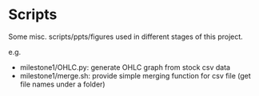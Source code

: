 # Scripts
Some misc. scripts/ppts/figures used in different stages of this project.

e.g.
- milestone1/OHLC.py: generate OHLC graph from stock csv data
- milestone1/merge.sh: provide simple merging function for csv file (get file names under a folder)